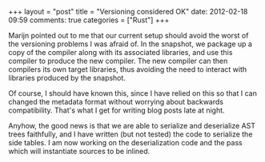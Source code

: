 +++
layout = "post"
title = "Versioning considered OK"
date: 2012-02-18 09:59
comments: true
categories = ["Rust"]
+++

Marijn pointed out to me that our current setup should avoid the worst
of the versioning problems I was afraid of.  In the snapshot, we
package up a copy of the compiler along with its associated libraries,
and use this compiler to produce the new compiler.  The new compiler
can then compilers its own target libraries, thus avoiding the need to
interact with libraries produced by the snapshot.

Of course, I should have known this, since I have relied on this so
that I can changed the metadata format without worrying about
backwards compatibility.  That's what I get for writing blog posts
late at night.

Anyhow, the good news is that we are able to serialize and deserialize
AST trees faithfully, and I have written (but not tested) the code to
serialize the side tables.  I am now working on the deserialization
code and the pass which will instantiate sources to be inlined.
